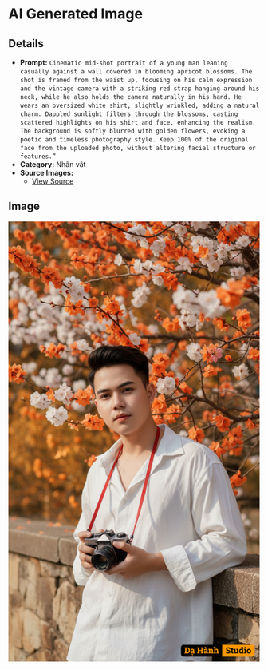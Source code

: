 # AI Generated Image

## Details
- **Prompt:** `Cinematic mid-shot portrait of a young man leaning casually against a wall covered in blooming apricot blossoms. The shot is framed from the waist up, focusing on his calm expression and the vintage camera with a striking red strap hanging around his neck, while he also holds the camera naturally in his hand. He wears an oversized white shirt, slightly wrinkled, adding a natural charm. Dappled sunlight filters through the blossoms, casting scattered highlights on his shirt and face, enhancing the realism. The background is softly blurred with golden flowers, evoking a poetic and timeless photography style. Keep 100% of the original face from the uploaded photo, without altering facial structure or features.”`
- **Category:** Nhân vật
- **Source Images:**
  - [View Source](https://raw.githubusercontent.com/lenzcomvth/ImageLibrary/main/Female.png)

## Image
![AI Generated Image](./image-2025-10-06T20-45-58-725Z-h5n0h.png)